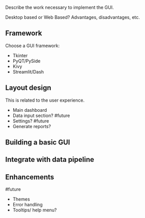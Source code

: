 Describe the work necessary to implement the GUI.

Desktop based or Web Based? 
Advantages, disadvantages, etc.

## Framework
Choose a GUI framework: 
- Tkinter
- PyQT/PySide
- Kivy
- Streamlit/Dash

## Layout design
This is related to the user experience.
- Main dashboard
- Data input section? #future
- Settings? #future 
- Generate reports?

## Building a basic GUI

## Integrate with data pipeline

## Enhancements
#future 
- Themes
- Error handling
- Tooltips/ help menu?